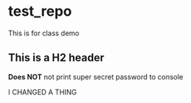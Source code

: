 # test_repo
This is for class demo

## This is a H2 header

<p id='intro'><b>Does NOT</b> not print super secret password to console</p>

I CHANGED A THING